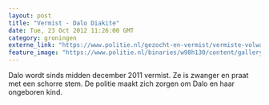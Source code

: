 ```yaml
---
layout: post
title: "Vermist - Dalo Diakite"
date: Tue, 23 Oct 2012 11:26:00 GMT
category: groningen
externe_link: "https://www.politie.nl/gezocht-en-vermist/vermiste-volwassenen/2011/december/01-dalo-diakite.html"
feature_image: "https://www.politie.nl/binaries/w98h130/content/gallery/politie/vermist/vermiste-volwassenen/2011/december/diakite.jpg"
---
```


Dalo wordt sinds midden december 2011 vermist. Ze is zwanger en praat met een schorre stem. De politie maakt zich zorgen om Dalo en haar ongeboren kind.

